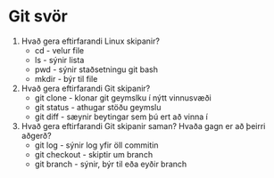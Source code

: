 # Git svör

1. Hvað gera eftirfarandi Linux skipanir?
   + cd - velur file
   + ls - sýnir lista
   + pwd - sýnir staðsetningu git bash
   + mkdir - býr til file
2. Hvað gera eftirfarandi Git skipanir?
   + git clone - klonar git geymslku í nýtt vinnusvæði
   + git status - athugar stöðu geymslu
   + git diff - sæynir beytingar sem þú ert að vinna í
3. Hvað gera eftirfarandi Git skipanir saman? Hvaða gagn er að þeirri aðgerð?
   + git log - sýnir log yfir öll commitin
   + git checkout - skiptir um branch
   + git branch - sýnir, býr til eða eyðir branch
